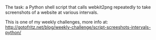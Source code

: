The task: a Python shell script that calls webkit2png repeatedly to take screenshots of a website at various intervals.

This is one of my weekly challenges, more info at: http://gotofritz.net/blog/weekly-challenge/script-screeshots-intervals-python/
